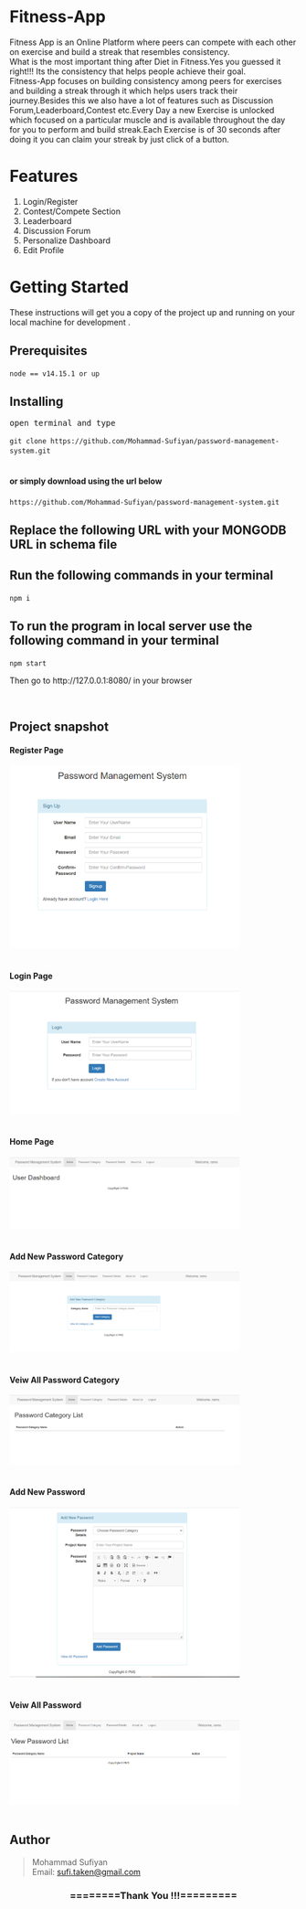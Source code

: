# Fitness-App

Fitness App is an Online Platform where peers can compete with each other on exercise and build a streak that resembles consistency.<br>
What is the most important thing after Diet in Fitness.Yes you guessed it right!!! Its the consistency that helps people achieve their goal.<br>
Fitness-App focuses on building consistency among peers for exercises and building a streak through it which helps users track their journey.Besides this we also have a lot of features such as Discussion Forum,Leaderboard,Contest etc.Every Day a new Exercise is unlocked which focused on a particular muscle and is available throughout the day for you to perform and build streak.Each Exercise is of 30 seconds after doing it you can claim your streak by just click of a button.<br>

# Features

1. Login/Register
2. Contest/Compete Section
3. Leaderboard
4. Discussion Forum
5. Personalize Dashboard
6. Edit Profile


<h1>Getting Started</h1>
<p>These instructions will get you a copy of the project up and running on your local machine for development .</p>

<h2>Prerequisites</h2>
<code>node == v14.15.1 or up</code>

<h2>Installing</h2>
<pre>open terminal and type</pre>
<code>git clone https://github.com/Mohammad-Sufiyan/password-management-system.git</code><br><br>

<h4>or simply download using the url below</h4>
<code>https://github.com/Mohammad-Sufiyan/password-management-system.git</code><br>

<h2>Replace the following URL with your MONGODB URL in schema file</h2>

<h2>Run the following commands in your terminal</h2>
<code>npm i</code><br>

<h2> To run the program in local server use the following command in your terminal </h2>
<code>npm start</code><br.>

<p>Then go to http://127.0.0.1:8080/ in your browser</p><br>

<h2>Project snapshot</h2>

<h4>Register Page</h4>
<div>
<img src="https://github.com/Mohammad-Sufiyan/password-management-system/blob/master/Screenshot/registerPage.PNG" width = 80% height= 70%><br>
</div><br>
<h4>Login Page</h4>
<div>
<img src="https://github.com/Mohammad-Sufiyan/password-management-system/blob/master/Screenshot/loginPage.PNG" width = 80% height= 70%><br>
</div><br>

<h4>Home Page</h4>
<div>
<img src="https://github.com/Mohammad-Sufiyan/password-management-system/blob/master/Screenshot/Dashboard.PNG" width = 80% height= 70%><br>
</div><br>

<h4>Add New Password Category</h4>
<div>
<img src="https://github.com/Mohammad-Sufiyan/password-management-system/blob/master/Screenshot/addPasswordCategory.PNG" width = 80% height= 70%><br>
</div><br>

<h4>Veiw All Password Category</h4>
<div>
<img src="https://github.com/Mohammad-Sufiyan/password-management-system/blob/master/Screenshot/veiwPasswordCategory.PNG" width = 80% height= 70%><br>
</div><br>

<h4>Add New Password</h4>
<div>
<img src="https://github.com/Mohammad-Sufiyan/password-management-system/blob/master/Screenshot/addPassword.PNG" width = 80% height= 70%><br>
</div><br>

<h4>Veiw All Password</h4>
<div>
<img src="https://github.com/Mohammad-Sufiyan/password-management-system/blob/master/Screenshot/viewPassword.PNG" width = 80% height= 70%><br>
</div><br>


<h2>Author</h2>
<blockquote>

  Mohammad Sufiyan<br>
  Email: sufi.taken@gmail.com<br>

</blockquote>

<div align="center">
    <h3>========Thank You !!!=========</h3>
</div>
